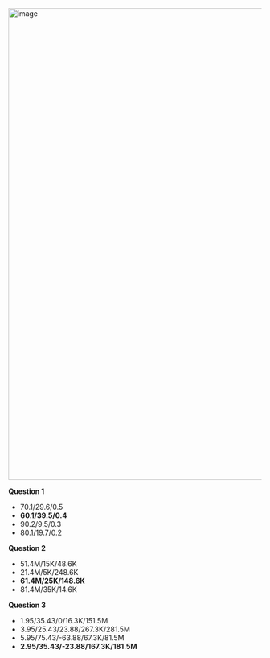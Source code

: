 <img width="937" alt="image" src="https://user-images.githubusercontent.com/65050959/224816143-792f4610-09a5-46c3-a8bc-c7478b7be867.png">

**Question 1**

- 70.1/29.6/0.5
- **60.1/39.5/0.4**
- 90.2/9.5/0.3
- 80.1/19.7/0.2

**Question 2**

- 51.4M/15K/48.6K
- 21.4M/5K/248.6K
- **61.4M/25K/148.6K**
- 81.4M/35K/14.6K

**Question 3**
- 1.95/35.43/0/16.3K/151.5M
- 3.95/25.43/23.88/267.3K/281.5M
- 5.95/75.43/-63.88/67.3K/81.5M
- **2.95/35.43/-23.88/167.3K/181.5M**
